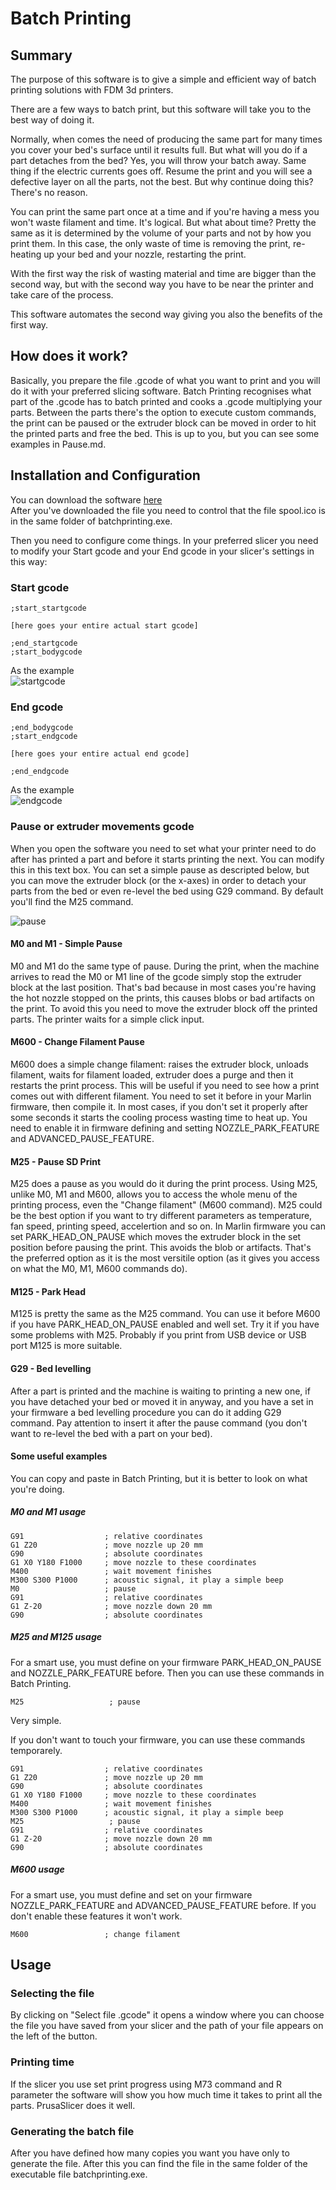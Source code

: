 # Batch Printing

## Summary
The purpose of this software is to give a simple and efficient way of batch printing solutions with FDM 3d printers. 

There are a few ways to batch print, but this software will take you to the best way of doing it.

Normally, when comes the need of producing the same part for many times you cover your bed's surface until it results full. But what will you do if a part detaches from the bed? Yes, you will throw your batch away. Same thing if the electric currents goes off. Resume the print and you will see a defective layer on all the parts, not the best. But why continue doing this? There's no reason.

You can print the same part once at a time and if you're having a mess you won't waste filament and time. It's logical. But what about time? Pretty the same as it is determined by the volume of your parts and not by how you print them. In this case, the only waste of time is removing the print, re-heating up your bed and your nozzle, restarting the print.

With the first way the risk of wasting material and time are bigger than the second way, but with the second way you have to be near the printer and take care of the process.

This software automates the second way giving you also the benefits of the first way. 

## How does it work?
Basically, you prepare the file .gcode of what you want to print and you will do it with your preferred slicing software. Batch Printing recognises what part of the .gcode has to batch printed and cooks a .gcode multiplying your parts. Between the parts there's the option to execute custom commands, the print can be paused or the extruder block can be moved in order to hit the printed parts and free the bed. This is up to you, but you can see some examples in Pause.md.

## Installation and Configuration
You can download the software [here](https://github.com/giacomopeli/batchprinting/releases)  
After you've downloaded the file you need to control that the file spool.ico is in the same folder of batchprinting.exe.

Then you need to configure come things.
In your preferred slicer you need to modify your Start gcode and your End gcode in your slicer's settings in this way:

### Start gcode
```
;start_startgcode

[here goes your entire actual start gcode]

;end_startgcode
;start_bodygcode
```
As the example  
![startgcode](https://user-images.githubusercontent.com/71249563/114771901-6cf62980-9d6d-11eb-82e3-f33286d8e929.PNG)

### End gcode
```
;end_bodygcode
;start_endgcode

[here goes your entire actual end gcode]

;end_endgcode
```
As the example  
![endgcode](https://user-images.githubusercontent.com/71249563/114771897-6cf62980-9d6d-11eb-9d77-568a82c8157c.PNG)



### Pause or extruder movements gcode
When you open the software you need to set what your printer need to do after has printed a part and before it starts printing the next.
You can modify this in this text box. You can set a simple pause as descripted below, but you can move the extruder block (or the x-axes) in order to detach your parts from the bed or even re-level the bed using G29 command. By default you'll find the M25 command.

![pause](https://user-images.githubusercontent.com/71249563/114772937-b4c98080-9d6e-11eb-9dc6-c5e0423930b7.PNG)


#### M0 and M1 - Simple Pause
M0 and M1 do the same type of pause. During the print, when the machine arrives to read the M0 or M1 line of the gcode simply stop the extruder block at the last position.
That's bad because in most cases you're having the hot nozzle stopped on the prints, this causes blobs or bad artifacts on the print. To avoid this you need to move the extruder block off the printed parts.
The printer waits for a simple click input. 

#### M600 - Change Filament Pause
M600 does a simple change filament: raises the extruder block, unloads filament, waits for filament loaded, extruder does a purge and then it restarts the print process.
This will be useful if you need to see how a print comes out with different filament.
You need to set it before in your Marlin firmware, then compile it. In most cases, if you don't set it properly after some seconds it starts the cooling process wasting time to heat up. You need to enable it in firmware defining and setting NOZZLE_PARK_FEATURE and ADVANCED_PAUSE_FEATURE.

#### M25 - Pause SD Print
M25 does a pause as you would do it during the print process. Using M25, unlike M0, M1 and M600, allows you to access the whole menu of the printing process, even the "Change filament" (M600 command).
M25 could be the best option if you want to try different parameters as temperature, fan speed, printing speed, accelertion and so on.
In Marlin firmware you can set PARK_HEAD_ON_PAUSE which moves the extruder block in the set position before pausing the print. This avoids the blob or artifacts.
That's the preferred option as it is the most versitile option (as it gives you access on what the M0, M1, M600 commands do).

#### M125 - Park Head 
M125 is pretty the same as the M25 command. You can use it before M600 if you have PARK_HEAD_ON_PAUSE enabled and well set. Try it if you have some problems with M25. Probably if you print from USB device or USB port M125 is more suitable.

#### G29 - Bed levelling
After a part is printed and the machine is waiting to printing a new one, if you have detached your bed or moved it in anyway, and you have a set in your firmware a bed levelling procedure you can do it adding G29 command. Pay attention to insert it after the pause command (you don't want to re-level the bed with a part on your bed).

#### Some useful examples
You can copy and paste in Batch Printing, but it is better to look on what you're doing.

##### M0 and M1 usage
```
G91                  ; relative coordinates 
G1 Z20               ; move nozzle up 20 mm
G90                  ; absolute coordinates 
G1 X0 Y180 F1000     ; move nozzle to these coordinates 
M400                 ; wait movement finishes 
M300 S300 P1000      ; acoustic signal, it play a simple beep
M0                   ; pause 
G91                  ; relative coordinates 
G1 Z-20              ; move nozzle down 20 mm 
G90                  ; absolute coordinates 
```

##### M25 and M125 usage
For a smart use, you must define on your firmware PARK_HEAD_ON_PAUSE and NOZZLE_PARK_FEATURE before.
Then you can use these commands in Batch Printing.
```
M25                   ; pause
```
Very simple.

If you don't want to touch your firmware, you can use these commands temporarely.
```
G91                  ; relative coordinates
G1 Z20               ; move nozzle up 20 mm 
G90                  ; absolute coordinates 
G1 X0 Y180 F1000     ; move nozzle to these coordinates 
M400                 ; wait movement finishes 
M300 S300 P1000      ; acoustic signal, it play a simple beep 
M25                   ; pause 
G91                  ; relative coordinates 
G1 Z-20              ; move nozzle down 20 mm 
G90                  ; absolute coordinates 
```

##### M600 usage
For a smart use, you must define and set on your firmware NOZZLE_PARK_FEATURE and ADVANCED_PAUSE_FEATURE before. If you don't enable these features it won't work.
```
M600                 ; change filament
```
## Usage
### Selecting the file
By clicking on "Select file .gcode" it opens a window where you can choose the file you have saved from your slicer and the path of your file appears on the left of the button.

### Printing time
If the slicer you use set print progress using M73 command and R parameter the software will show you how much time it takes to print all the parts. PrusaSlicer does it well.

### Generating the batch file
After you have defined how many copies you want you have only to generate the file. After this you can find the file in the same folder of the executable file batchprinting.exe.


